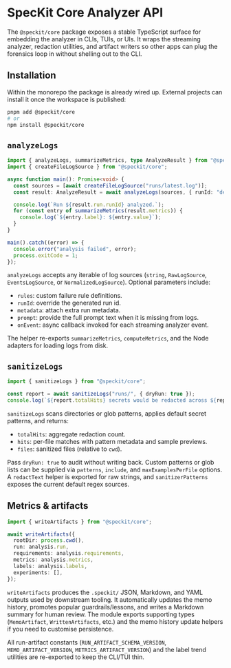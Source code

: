 # SpecKit Core Analyzer API

The `@speckit/core` package exposes a stable TypeScript surface for embedding the analyzer in CLIs, TUIs, or UIs. It wraps the streaming analyzer, redaction utilities, and artifact writers so other apps can plug the forensics loop in without shelling out to the CLI.

## Installation

Within the monorepo the package is already wired up. External projects can install it once the workspace is published:

```bash
pnpm add @speckit/core
# or
npm install @speckit/core
```

## `analyzeLogs`

```ts
import { analyzeLogs, summarizeMetrics, type AnalyzeResult } from "@speckit/core";
import { createFileLogSource } from "@speckit/core";

async function main(): Promise<void> {
  const sources = [await createFileLogSource("runs/latest.log")];
  const result: AnalyzeResult = await analyzeLogs(sources, { runId: "demo" });

  console.log(`Run ${result.run.runId} analyzed.`);
  for (const entry of summarizeMetrics(result.metrics)) {
    console.log(`${entry.label}: ${entry.value}`);
  }
}

main().catch((error) => {
  console.error("analysis failed", error);
  process.exitCode = 1;
});
```

`analyzeLogs` accepts any iterable of log sources (`string`, `RawLogSource`, `EventsLogSource`, or `NormalizedLogSource`). Optional parameters include:

- `rules`: custom failure rule definitions.
- `runId`: override the generated run id.
- `metadata`: attach extra run metadata.
- `prompt`: provide the full prompt text when it is missing from logs.
- `onEvent`: async callback invoked for each streaming analyzer event.

The helper re-exports `summarizeMetrics`, `computeMetrics`, and the Node adapters for loading logs from disk.

## `sanitizeLogs`

```ts
import { sanitizeLogs } from "@speckit/core";

const report = await sanitizeLogs("runs/", { dryRun: true });
console.log(`${report.totalHits} secrets would be redacted across ${report.files.length} files.`);
```

`sanitizeLogs` scans directories or glob patterns, applies default secret patterns, and returns:

- `totalHits`: aggregate redaction count.
- `hits`: per-file matches with pattern metadata and sample previews.
- `files`: sanitized files (relative to `cwd`).

Pass `dryRun: true` to audit without writing back. Custom patterns or glob lists can be supplied via `patterns`, `include`, and `maxExamplesPerFile` options. A `redactText` helper is exported for raw strings, and `sanitizerPatterns` exposes the current default regex sources.

## Metrics & artifacts

```ts
import { writeArtifacts } from "@speckit/core";

await writeArtifacts({
  rootDir: process.cwd(),
  run: analysis.run,
  requirements: analysis.requirements,
  metrics: analysis.metrics,
  labels: analysis.labels,
  experiments: [],
});
```

`writeArtifacts` produces the `.speckit/` JSON, Markdown, and YAML outputs used by downstream tooling. It automatically updates the memo history, promotes popular guardrails/lessons, and writes a Markdown summary for human review. The module exports supporting types (`MemoArtifact`, `WrittenArtifacts`, etc.) and the memo history update helpers if you need to customise persistence.

All run-artifact constants (`RUN_ARTIFACT_SCHEMA_VERSION`, `MEMO_ARTIFACT_VERSION`, `METRICS_ARTIFACT_VERSION`) and the label trend utilities are re-exported to keep the CLI/TUI thin.
